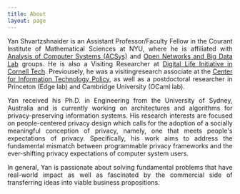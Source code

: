 ```yaml
---
title: About
layout: page
---
```


<div style="text-align: justify"> 

Yan Shvartzshnaider is an Assistant Professor/Faculty Fellow in the Courant Institute of Mathematical Sciences at NYU, where he is affiliated with [Analysis of Computer Systems (ACSys)](https://cs.nyu.edu/acsys/)  and [Open Networks and Big Data Lab](http://nyunetworks.com) groups. He is also a Visiting Researcher at [Digital Life Initiative in Cornell Tech](https://www.dli.tech.cornell.edu). Previousely, he was a visitingresearch associate at the [Center for Information Technology Policy](https://citp.princeton.edu/citp-people/yan-shvartzshnaider/), as well as a  postdoctoral researcher in Princeton (Edge lab) and Cambridge University (OCaml lab). 

Yan received his Ph.D. in Engineering from the University of Sydney, Australia and is currently working on architectures and algorithms for privacy-preserving information systems. His research interests are focused on people-centered privacy design which calls for the adoption of a socially meaningful conception of privacy, namely, one that meets people's  expectations of privacy. Specifically, his work aims to address the fundamental mismatch between programmable privacy frameworks and the ever-shifting privacy expectations of computer system users.


In general, Yan is passionate about solving fundamental problems that have real-world impact as well as fascinated by the commercial side of transferring ideas into viable business propositions.

</p>



